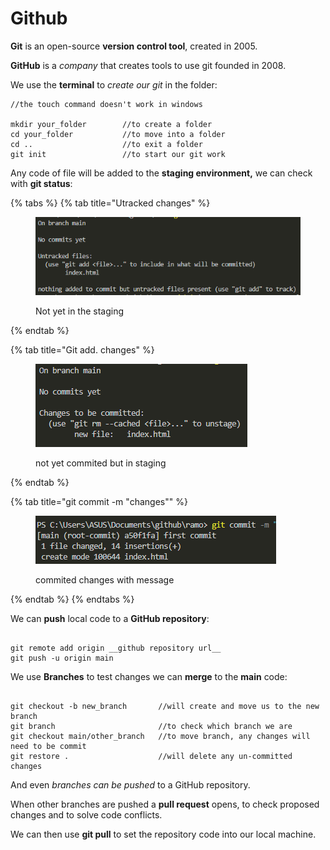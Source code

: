 # Github

**Git** is an open-source **version control tool**, created in 2005.

**GitHub** is a _company_ that creates tools to use git founded in 2008.

We use the **terminal** to _create our git_ in the folder:

```
//the touch command doesn't work in windows

mkdir your_folder        //to create a folder
cd your_folder           //to move into a folder
cd ..                    //to exit a folder
git init                 //to start our git work

```

Any code of file will be added to the **staging environment,** we can check with **git status**:

{% tabs %}
{% tab title="Utracked changes" %}
<figure><img src="../.gitbook/assets/gitStatus1 (1).PNG" alt=""><figcaption><p>Not yet in the staging</p></figcaption></figure>
{% endtab %}

{% tab title="Git add. changes" %}
<figure><img src="../.gitbook/assets/gitStatus2.PNG" alt=""><figcaption><p>not yet commited but in staging</p></figcaption></figure>
{% endtab %}

{% tab title="git commit -m "changes"" %}
<figure><img src="../.gitbook/assets/GitStatus3.PNG" alt=""><figcaption><p>commited changes with message</p></figcaption></figure>
{% endtab %}
{% endtabs %}

We can **push** local code to a **GitHub repository**:

```

git remote add origin __github repository url__
git push -u origin main

```

We use **Branches** to test changes we can **merge** to the **main** code:

```

git checkout -b new_branch       //will create and move us to the new branch
git branch                       //to check which branch we are
git checkout main/other_branch   //to move branch, any changes will need to be commit
git restore .                    //will delete any un-committed changes

```

And even _branches can be pushed_ to a GitHub repository.

When other branches are pushed a **pull request** opens, to check proposed changes and to solve code conflicts.

We can then use **git pull** to set the repository code into our local machine.



